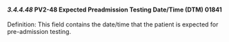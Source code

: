 #### *3.4.4.48* PV2-48 Expected Preadmission Testing Date/Time (DTM) 01841

Definition: This field contains the date/time that the patient is expected for pre-admission testing.
